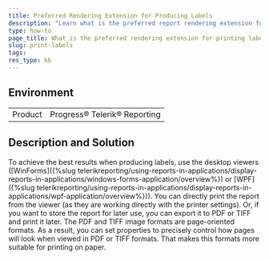 ```yaml
---
title: Preferred Rendering Extension for Producing Labels
description: "Learn what is the preferred report rendering extension for producing labels and how to print labels with the best result."
type: how-to
page_title: What is the preferred rendering extension for printing labels?
slug: print-labels
tags: 
res_type: kb
---
```


## Environment

<table>
	<tr>
		<td>Product</td>
		<td>Progress® Telerik® Reporting</td>
	</tr>
</table>

## Description and Solution

To achieve the best results when producing labels, use the desktop viewers ([WinForms]({%slug telerikreporting/using-reports-in-applications/display-reports-in-applications/windows-forms-application/overview%}) or [WPF]({%slug telerikreporting/using-reports-in-applications/display-reports-in-applications/wpf-application/overview%})). You can directly print the report from the viewer (as they are working directly with the printer settings). Or, if you want to store the report for later use, you can export it to PDF or TIFF and print it later. The PDF and TIFF image formats are page-oriented formats. As a result, you can set properties to precisely control how pages will look when viewed in PDF or TIFF formats. That makes this formats more suitable for printing on paper.
